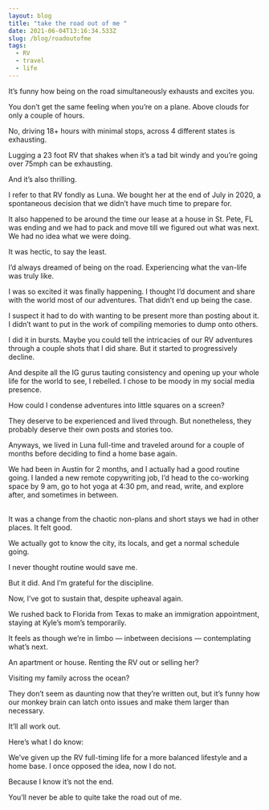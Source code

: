 ```yaml
---
layout: blog
title: "take the road out of me "
date: 2021-06-04T13:16:34.533Z
slug: /blog/roadoutofme
tags:
  - RV
  - travel
  - life
---
```

It’s funny how being on the road simultaneously exhausts and excites you. 



You don’t get the same feeling when you’re on a plane. Above clouds for only a couple of hours. 



No, driving 18+ hours with minimal stops, across 4 different states is exhausting. 



Lugging a 23 foot RV that shakes when it’s a tad bit windy and you’re going over 75mph can be exhausting. 



And it’s also thrilling. 



I refer to that RV fondly as Luna. We bought her at the end of July in 2020, a spontaneous decision that we didn’t have much time to prepare for. 



It also happened to be around the time our lease at a house in St. Pete, FL was ending and we had to pack and move till we figured out what was next. We had no idea what we were doing. 



It was hectic, to say the least. 



I’d always dreamed of being on the road. Experiencing what the van-life was truly like. 



I was so excited it was finally happening. I thought I’d document and share with the world most of our adventures. That didn’t end up being the case. 



I suspect it had to do with wanting to be present more than posting about it. I didn’t want to put in the work of compiling memories to dump onto others. 



I did it in bursts. Maybe you could tell the intricacies of our RV adventures through a couple shots that I did share. But it started to progressively decline. 



And despite all the IG gurus tauting consistency and opening up your whole life for the world to see, I rebelled. I chose to be moody in my social media presence. 



How could I condense adventures into little squares on a screen? 



They deserve to be experienced and lived through. But nonetheless, they probably deserve their own posts and stories too. 



Anyways, we lived in Luna full-time and traveled around for a couple of months before deciding to find a home base again. 



We had been in Austin for 2 months, and I actually had a good routine going. I landed a new remote copywriting job, I’d head to the co-working space by 9 am, go to hot yoga at 4:30 pm, and read, write, and explore after, and sometimes in between.

\
It was a change from the chaotic non-plans and short stays we had in other places. It felt good. 



We actually got to know the city, its locals, and get a normal schedule going. 



I never thought routine would save me. 



But it did. And I’m grateful for the discipline. 



Now, I’ve got to sustain that, despite upheaval again. 



We rushed back to Florida from Texas to make an immigration appointment, staying at Kyle’s mom’s temporarily. 



It feels as though we’re in limbo — inbetween decisions — contemplating what’s next. 



An apartment or house. Renting the RV out or selling her? 



Visiting my family across the ocean? 



They don’t seem as daunting now that they’re written out, but it’s funny how our monkey brain can latch onto issues and make them larger than necessary. 



It’ll all work out. 



Here’s what I do know: 



We’ve given up the RV full-timing life for a more balanced lifestyle and a home base. I once opposed the idea, now I do not. 



Because I know it’s not the end. 



You’ll never be able to quite take the road out of me.